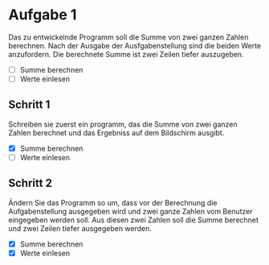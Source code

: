 # Aufgabe 1

Das zu entwickelnde Programm soll die Summe von zwei ganzen Zahlen berechnen.
Nach der Ausgabe der Ausfgabenstellung sind die beiden Werte anzufordern.
Die berechnete Summe ist zwei Zeilen tiefer auszugeben.

- [ ] Summe berechnen
- [ ] Werte einlesen

## Schritt 1

Schreiben sie zuerst ein programm, das die Summe von zwei ganzen Zahlen berechnet und das Ergebniss auf dem Bildschirm ausgibt.

- [x] Summe berechnen
- [ ] Werte einlesen

## Schritt 2

Ändern Sie das Programm so um, dass vor der Berechnung die Aufgabenstellung ausgegeben wird und zwei ganze Zahlen vom Benutzer eingegeben werden soll.
Aus diesen zwei Zahlen soll die Summe berechnet und zwei Zeilen tiefer ausgegeben werden.

- [x] Summe berechnen
- [x] Werte einlesen
